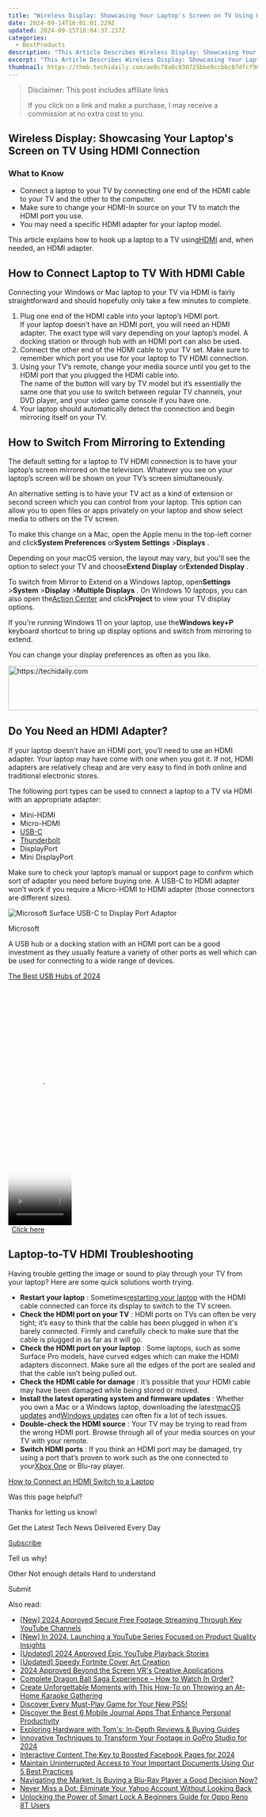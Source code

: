 ```yaml
---
title: "Wireless Display: Showcasing Your Laptop's Screen on TV Using HDMI Connection"
date: 2024-09-14T16:01:01.229Z
updated: 2024-09-15T16:04:37.237Z
categories:
  - BestProducts
description: "This Article Describes Wireless Display: Showcasing Your Laptop's Screen on TV Using HDMI Connection"
excerpt: "This Article Describes Wireless Display: Showcasing Your Laptop's Screen on TV Using HDMI Connection"
thumbnail: https://thmb.techidaily.com/ae8c78a8c030725bbe9ccbbc07dfcf9053a98f744ac8a56e3cf77b13e5726b02.png
---
```


>  Disclaimer: This post includes affiliate links
>
>  If you click on a link and make a purchase, I may receive a commission at no extra cost to you.
>

## Wireless Display: Showcasing Your Laptop's Screen on TV Using HDMI Connection
### What to Know

* Connect a laptop to your TV by connecting one end of the HDMI cable to your TV and the other to the computer.
* Make sure to change your HDMI-In source on your TV to match the HDMI port you use.
* You may need a specific HDMI adapter for your laptop model.

 This article explains how to hook up a laptop to a TV using[HDMI](https://www.lifewire.com/hdmi-facts-high-definition-multimedia-interface-1847337) and, when needed, an HDMI adapter.

## How to Connect Laptop to TV With HDMI Cable

 Connecting your Windows or Mac laptop to your TV via HDMI is fairly straightforward and should hopefully only take a few minutes to complete.

1. Plug one end of the HDMI cable into your laptop’s HDMI port.  
 If your laptop doesn’t have an HDMI port, you will need an HDMI adapter. The exact type will vary depending on your laptop’s model. A docking station or through hub with an HDMI port can also be used.
2. Connect the other end of the HDMI cable to your TV set. Make sure to remember which port you use for your laptop to TV HDMI connection.
3. Using your TV’s remote, change your media source until you get to the HDMI port that you plugged the HDMI cable into.  
 The name of the button will vary by TV model but it’s essentially the same one that you use to switch between regular TV channels, your DVD player, and your video game console if you have one.
4. Your laptop should automatically detect the connection and begin mirroring itself on your TV.

## How to Switch From Mirroring to Extending

 The default setting for a laptop to TV HDMI connection is to have your laptop’s screen mirrored on the television. Whatever you see on your laptop’s screen will be shown on your TV’s screen simultaneously.

 An alternative setting is to have your TV act as a kind of extension or second screen which you can control from your laptop. This option can allow you to open files or apps privately on your laptop and show select media to others on the TV screen.

 To make this change on a Mac, open the Apple menu in the top-left corner and click**System Preferences** or**System Settings** \>**Displays** .

 Depending on your macOS version, the layout may vary, but you'll see the option to select your TV and choose**Extend Display** or**Extended Display** .

 To switch from Mirror to Extend on a Windows laptop, open**Settings** \>**System** \>**Display** \>**Multiple Displays** . On Windows 10 laptops, you can also open the[Action Center](https://www.lifewire.com/the-windows-10-notification-center-what-it-is-and-how-to-use-it-4150756) and click**Project** to view your TV display options.

 If you're running Windows 11 on your laptop, use the**Windows key+P** keyboard shortcut to bring up display options and switch from mirroring to extend.

 You can change your display preferences as often as you like.

<!-- affiliate ads begin -->
<a href="https://ephamedtechinc.pxf.io/c/5597632/2136613/26400" target="_top" id="2136613">
  <img src="//a.impactradius-go.com/display-ad/26400-2136613" border="0" alt="https://techidaily.com" width="728" height="90"/>
</a>
<img height="0" width="0" src="https://ephamedtechinc.pxf.io/i/5597632/2136613/26400" style="position:absolute;visibility:hidden;" border="0" />
<!-- affiliate ads end -->

## Do You Need an HDMI Adapter?

 If your laptop doesn’t have an HDMI port, you’ll need to use an HDMI adapter. Your laptop may have come with one when you got it. If not, HDMI adapters are relatively cheap and are very easy to find in both online and traditional electronic stores.

 The following port types can be used to connect a laptop to a TV via HDMI with an appropriate adapter:

* Mini-HDMI
* Micro-HDMI
* [USB-C](https://www.lifewire.com/usb-c-4149490)
* [Thunderbolt](https://www.lifewire.com/what-is-thunderbolt-832713)
* DisplayPort
* Mini DisplayPort

 Make sure to check your laptop’s manual or support page to confirm which sort of adapter you need before buying one. A USB-C to HDMI adapter won’t work if you require a Micro-HDMI to HDMI adapter (those connectors are different sizes).

![Microsoft Surface USB-C to Display Port Adaptor](https://www.lifewire.com/thmb/EG8o7a47OMIAd4DCm9HRqFj7P38=/1500x0/filters:no_upscale():max_bytes(150000):strip_icc():format(webp)/how-to-connect-a-laptop-to-a-tv-via-hdmi-01-146244f4fab248399f8e9a9ff062d7bc.jpg)

Microsoft

 A USB hub or a docking station with an HDMI port can be a good investment as they usually feature a variety of other ports as well which can be used for connecting to a wide range of devices.

[The Best USB Hubs of 2024](https://www.lifewire.com/best-usb-hubs-4142295)

<!-- affiliate ads begin -->
<span id="1993647">
					<video width="128" height="480" style="cursor:pointer"
           poster="//a.impactradius-go.com/display-clicktoplayimage/1993647.png"
           onclick="if(!this.playClicked){this.play();this.setAttribute('controls',true);this.playClicked=true;}">
	   <source src="//a.impactradius-go.com/display-ad/22993-1993647">
	   <img src="//a.impactradius-go.com/display-clicktoplayimage/1993647.png" style="border: none; height: 100%; width: 100%; object-fit: contain">
	</video>
	<div style="width:80px;text-align:center"><a href="javascript:window.open(decodeURIComponent('https%3A%2F%2Fhomestyler.sjv.io%2Fc%2F5597632%2F1993647%2F22993'), '_blank');void(0);">Click here</a></div>
</span>
<img height="0" width="0" src="https://imp.pxf.io/i/5597632/1993647/22993" style="position:absolute;visibility:hidden;" border="0" />
<!-- affiliate ads end -->

## Laptop-to-TV HDMI Troubleshooting

 Having trouble getting the image or sound to play through your TV from your laptop? Here are some quick solutions worth trying.

* **Restart your laptop** : Sometimes[restarting your laptop](https://www.lifewire.com/why-does-restarting-seem-to-fix-most-computer-problems-2624569) with the HDMI cable connected can force its display to switch to the TV screen.
* **Check the HDMI port on your TV** : HDMI ports on TVs can often be very tight; it’s easy to think that the cable has been plugged in when it's barely connected. Firmly and carefully check to make sure that the cable is plugged in as far as it will go.
* **Check the HDMI port on your laptop** : Some laptops, such as some Surface Pro models, have curved edges which can make the HDMI adapters disconnect. Make sure all the edges of the port are sealed and that the cable isn’t being pulled out.
* **Check the HDMI cable for damage** : It’s possible that your HDMI cable may have been damaged while being stored or moved.
* **Install the latest operating system and firmware updates** : Whether you own a Mac or a Windows laptop, downloading the latest[macOS updates](https://www.lifewire.com/update-macos-macbook-pro-4178508) and[Windows updates](https://www.lifewire.com/what-is-windows-update-2624597) can often fix a lot of tech issues.
* **Double-check the HDMI source** : Your TV may be trying to read from the wrong HDMI port. Browse through all of your media sources on your TV with your remote.
* **Switch HDMI ports** : If you think an HDMI port may be damaged, try using a port that’s proven to work such as the one connected to your[Xbox One](https://www.lifewire.com/xbox-one-buyers-guide-3562291) or Blu-ray player.

[How to Connect an HDMI Switch to a Laptop](https://www.lifewire.com/use-hdmi-switch-with-laptop-5207785)

Was this page helpful?

Thanks for letting us know!

 Get the Latest Tech News Delivered Every Day

[Subscribe](https://www.lifewire.com/#)

Tell us why!

 Other  Not enough details  Hard to understand

 Submit

<ins class="adsbygoogle"
     style="display:block"
     data-ad-format="autorelaxed"
     data-ad-client="ca-pub-7571918770474297"
     data-ad-slot="1223367746"></ins>

<ins class="adsbygoogle"
     style="display:block"
     data-ad-client="ca-pub-7571918770474297"
     data-ad-slot="8358498916"
     data-ad-format="auto"
     data-full-width-responsive="true"></ins>

<span class="atpl-alsoreadstyle">Also read:</span>
<div><ul>
<li><a href="https://youtube-web.techidaily.com/024-approved-secure-free-footage-streaming-through-key-youtube-channels/"><u>[New] 2024 Approved Secure Free Footage Streaming Through Key YouTube Channels</u></a></li>
<li><a href="https://vp-tips.techidaily.com/new-in-2024-launching-a-youtube-series-focused-on-product-quality-insights/"><u>[New] In 2024, Launching a YouTube Series Focused on Product Quality Insights</u></a></li>
<li><a href="https://facebook-video-footage.techidaily.com/updated-2024-approved-epic-youtube-playback-stories/"><u>[Updated] 2024 Approved Epic YouTube Playback Stories</u></a></li>
<li><a href="https://facebook-record-videos.techidaily.com/updated-speedy-fortnite-cover-art-creation/"><u>[Updated] Speedy Fortnite Cover Art Creation</u></a></li>
<li><a href="https://fox-glue.techidaily.com/2024-approved-beyond-the-screen-vrs-creative-applications/"><u>2024 Approved Beyond the Screen VR's Creative Applications</u></a></li>
<li><a href="https://techno-recovery.techidaily.com/complete-dragon-ball-saga-experience-how-to-watch-in-order/"><u>Complete Dragon Ball Saga Experience – How to Watch In Order?</u></a></li>
<li><a href="https://techno-recovery.techidaily.com/create-unforgettable-moments-with-this-how-to-on-throwing-an-at-home-karaoke-gathering/"><u>Create Unforgettable Moments with This How-To on Throwing an At-Home Karaoke Gathering</u></a></li>
<li><a href="https://techno-recovery.techidaily.com/discover-every-must-play-game-for-your-new-ps5/"><u>Discover Every Must-Play Game for Your New PS5!</u></a></li>
<li><a href="https://techno-recovery.techidaily.com/discover-the-best-6-mobile-journal-apps-that-enhance-personal-productivity/"><u>Discover the Best 6 Mobile Journal Apps That Enhance Personal Productivity</u></a></li>
<li><a href="https://hardware-reviews.techidaily.com/exploring-hardware-with-toms-in-depth-reviews-and-buying-guides/"><u>Exploring Hardware with Tom's: In-Depth Reviews & Buying Guides</u></a></li>
<li><a href="https://some-techniques.techidaily.com/innovative-techniques-to-transform-your-footage-in-gopro-studio-for-2024/"><u>Innovative Techniques to Transform Your Footage in GoPro Studio for 2024</u></a></li>
<li><a href="https://facebook-videos.techidaily.com/interactive-content-the-key-to-boosted-facebook-pages-for-2024/"><u>Interactive Content The Key to Boosted Facebook Pages for 2024</u></a></li>
<li><a href="https://techno-recovery.techidaily.com/maintain-uninterrupted-access-to-your-important-documents-using-our-5-best-practices/"><u>Maintain Uninterrupted Access to Your Important Documents Using Our 5 Best Practices</u></a></li>
<li><a href="https://techno-recovery.techidaily.com/navigating-the-market-is-buying-a-blu-ray-player-a-good-decision-now/"><u>Navigating the Market: Is Buying a Blu-Ray Player a Good Decision Now?</u></a></li>
<li><a href="https://techno-recovery.techidaily.com/never-miss-a-dot-eliminate-your-yahoo-account-without-looking-back/"><u>Never Miss a Dot: Eliminate Your Yahoo Account Without Looking Back</u></a></li>
<li><a href="https://easy-unlock-android.techidaily.com/unlocking-the-power-of-smart-lock-a-beginners-guide-for-oppo-reno-8t-users-by-drfone-android/"><u>Unlocking the Power of Smart Lock A Beginners Guide for Oppo Reno 8T Users</u></a></li>
</ul></div>


